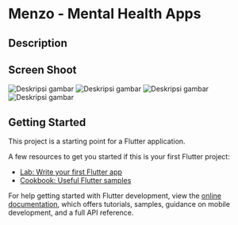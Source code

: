
# Menzo - Mental Health Apps
## Description

## Screen Shoot
<img src="assets/img/screenshoot1.jpeg" alt="Deskripsi gambar">
<img src="assets/img/screenshoot2.jpeg" alt="Deskripsi gambar">
<img src="assets/img/screenshoot3.jpeg" alt="Deskripsi gambar">
<img src="assets/img/screenshoot4.jpeg" alt="Deskripsi gambar">

## Getting Started

This project is a starting point for a Flutter application.

A few resources to get you started if this is your first Flutter project:

- [Lab: Write your first Flutter app](https://docs.flutter.dev/get-started/codelab)
- [Cookbook: Useful Flutter samples](https://docs.flutter.dev/cookbook)

For help getting started with Flutter development, view the
[online documentation](https://docs.flutter.dev/), which offers tutorials,
samples, guidance on mobile development, and a full API reference.
